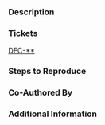 ### Description

### Tickets

[DFC-**](https://govukverify.atlassian.net/browse/DFC-**)

### Steps to Reproduce

### Co-Authored By

### Additional Information
